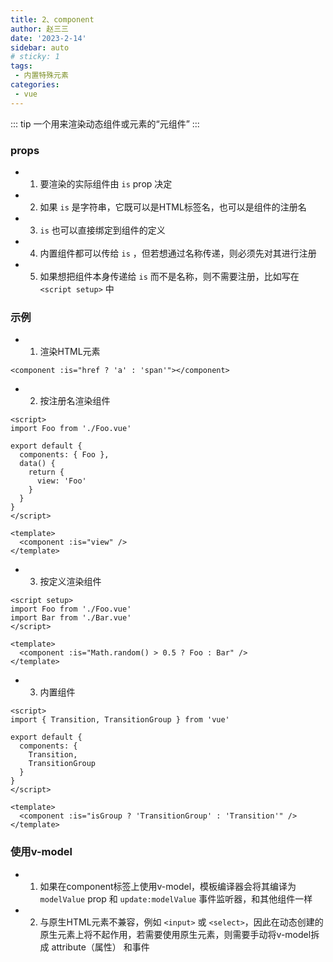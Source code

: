 ```yaml
---
title: 2、component
author: 赵三三
date: '2023-2-14'
sidebar: auto
# sticky: 1
tags:
 - 内置特殊元素
categories:
 - vue
---
```


::: tip
一个用来渲染动态组件或元素的“元组件”
:::

### props<br>
- 1. 要渲染的实际组件由 `is` prop 决定<br>
- 2. 如果 `is` 是字符串，它既可以是HTML标签名，也可以是组件的注册名<br>
- 3. `is` 也可以直接绑定到组件的定义<br>
- 4. 内置组件都可以传给 `is` ，但若想通过名称传递，则必须先对其进行注册<br>
- 5. 如果想把组件本身传递给 `is` 而不是名称，则不需要注册，比如写在 `<script setup>` 中<br>

### 示例<br>
- 1. 渲染HTML元素<br>
```
<component :is="href ? 'a' : 'span'"></component>
```
- 2. 按注册名渲染组件<br>
```
<script>
import Foo from './Foo.vue'

export default {
  components: { Foo },
  data() {
    return {
      view: 'Foo'
    }
  }
}
</script>

<template>
  <component :is="view" />
</template>
```
- 3. 按定义渲染组件<br>
```
<script setup>
import Foo from './Foo.vue'
import Bar from './Bar.vue'
</script>

<template>
  <component :is="Math.random() > 0.5 ? Foo : Bar" />
</template>
```
- 3. 内置组件<br>
```
<script>
import { Transition, TransitionGroup } from 'vue'

export default {
  components: {
    Transition,
    TransitionGroup
  }
}
</script>

<template>
  <component :is="isGroup ? 'TransitionGroup' : 'Transition'" />
</template>
```
### 使用v-model<br>
- 1. 如果在component标签上使用v-model，模板编译器会将其编译为 `modelValue` prop 和 `update:modelValue` 事件监听器，和其他组件一样<br>
- 2. 与原生HTML元素不兼容，例如 `<input>` 或 `<select>`，因此在动态创建的原生元素上将不起作用，若需要使用原生元素，则需要手动将v-model拆成 attribute（属性） 和事件<br>